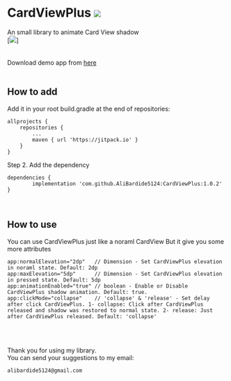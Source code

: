 # CardViewPlus [![](https://jitpack.io/v/AliBardide5124/CardViewPlus.svg)](https://jitpack.io/#AliBardide5124/CardViewPlus)
 An small library to animate Card View shadow
<br/>
[![](https://drive.google.com/uc?export=download&id=1Fyztx2EGxhkuNGGaaifAC9mu71m1n30A)]
<br/>
<br/>
<br/>
Download demo app from [![]()here](https://drive.google.com/uc?export=download&id=1pXNp_Fk3x3UJFR7eqCwPra74ri2WBLxO)
<br/>
<br/>

## How to add
Add it in your root build.gradle at the end of repositories:

	allprojects {
		repositories {
			...
			maven { url 'https://jitpack.io' }
		}
	}
Step 2. Add the dependency

	dependencies {
	        implementation 'com.github.AliBardide5124:CardViewPlus:1.0.2'
	}
<br/>

## How to use
You can use CardViewPlus just like a noraml CardView
But it give you some more attributes 

	app:normalElevation="2dp"   // Dimension - Set CardViewPlus elevation in noraml state. Default: 2dp
	app:maxElevation="5dp"      // Dimension - Set CardViewPlus elevation in pressed state. Default: 5dp
	app:animationEnabled="true" // boolean - Enable or Disable CardViewPlus shadow animation. Default: true.
	app:clickMode="collapse"    // 'collapse' & 'release' - Set delay after click CardViewPlus. 1- collapse: Click after CardViewPlus released and shadow was restored to normal state. 2- release: Just after CardViewPlus released. Default: 'collapse'
<br/>
<br/>

  Thank you for using my library.
  <br/>
  You can send your suggestions to my email: 
   
	alibardide5124@gmail.com 
  
